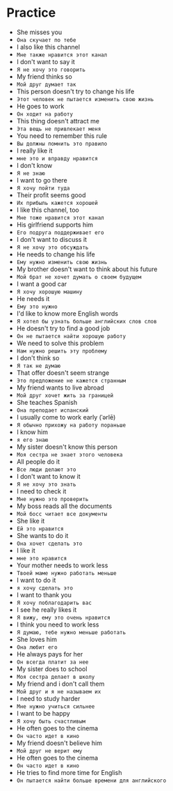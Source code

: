 # Practice

* She misses you
* `Она скучает по тебе`
* I also like this channel
* `Мне также нравится этот канал`
* I don't want to say it
* `Я не хочу это говорить`
* My friend thinks so
* `Мой друг думает так`
* This person doesn't try to change his life
* `Этот человек не пытается изменить свою жизнь`
* He goes to work
* `Он ходит на работу`
* This thing doesn't attract me
* `Эта вещь не привлекает меня`
* You need to remember this rule
* `Вы должны помнить это правило`
* I really like it
* `мне это и вправду нравится`
* I don't know
* `Я не знаю`
* I want to go there
* `Я хочу пойти туда`
* Their profit seems good
* `Их прибыль кажется хорошей`
* I like this channel, too
* `Мне тоже нравится этот канал`
* His girlfriend supports him
* `Его подруга поддерживает его`
* I don't want to discuss it
* `Я не хочу это обсуждать`
* He needs to change his life
* `Ему нужно изменить свою жизнь`
* My brother doesn't want to think about his future
* `Мой брат не хочет думать о своем будущем`
* I want a good car
* `Я хочу хорошую машину`
* He needs it
* `Ему это нужно`
* I'd like to know more English words
* `Я хотел бы узнать больше английских слов слов`
* He doesn't try to find a good job
* `Он не пытается найти хорошую работу`
* We need to solve this problem
* `Нам нужно решить эту проблему`
* I don't think so
* `Я так не думаю`
* That offer doesn't seem strange
* `Это предложение не кажется странным`
* My friend wants to live abroad
* `Мой друг хочет жить за границей`
* She teaches Spanish
* `Она преподает испанский`
* I usually come to work early (ˈərlē)
* `Я обычно прихожу на работу пораньше`
* I know him
* `я его знаю`
* My sister doesn't know this person
* `Моя сестра не знает этого человека`
* All people do it
* `Все люди делают это`
* I don't want to know it
* `Я не хочу это знать`
* I need to check it
* `Мне нужно это проверить`
* My boss reads all the documents
* `Мой босс читает все документы`
* She like it
* `Ей это нравится`
* She wants to do it
* `Она хочет сделать это`
* I like it
* `мне это нравится`
* Your mother needs to work less
* `Твоей маме нужно работать меньше`
* I want to do it
* `я хочу сделать это`
* I want to thank you
* `Я хочу поблагодарить вас`
* I see he really likes it
* `Я вижу, ему это очень нравится`
* I think you need to work less
* `Я думаю, тебе нужно меньше работать`
* She loves him
* `Она любит его`
* He always pays for her
* `Он всегда платит за нее`
* My sister does to school
* `Моя сестра делает в школу`
* My friend and i don't call them
* `Мой друг и я не называем их`
* I need to study harder
* `Мне нужно учиться сильнее`
* I want to be happy
* `Я хочу быть счастливым`
* He often goes to the cinema
* `Он часто идет в кино`
* My friend doesn't believe him
* `Мой друг не верит ему`
* He often goes to the cinema
* `Он часто идет в кино`
* He tries to find more time for English
* `Он пытается найти больше времени для английского`
